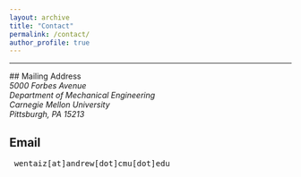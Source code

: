 ```yaml
---
layout: archive
title: "Contact"
permalink: /contact/
author_profile: true
---
```

<hr/>
## Mailing Address
<address>
  5000 Forbes Avenue<br />Department of Mechanical Engineering<br />Carnegie Mellon University<br />Pittsburgh, PA 15213
</address>

## Email
<pre>
 wentaiz[at]andrew[dot]cmu[dot]edu
</pre>